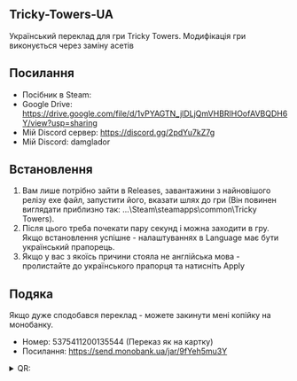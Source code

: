 ## Tricky-Towers-UA
Український переклад для гри Tricky Towers. Модифікація гри виконується через заміну асетів
## Посилання
- Посібник в Steam:
- Google Drive: https://drive.google.com/file/d/1vPYAGTN_jlDLjQmVHBRlHOofAVBQDH6Y/view?usp=sharing
- Мій Discord сервер: https://discord.gg/2pdYu7kZ7g
- Мій Discord: damglador
## Встановлення
1. Вам лише потрібно зайти в Releases, завантажини з найновішого релізу exe файл, запустити його, вказати шлях до гри (Він повинен виглядати приблизно так: ...\Steam\steamapps\common\Tricky Towers).
2. Після цього треба почекати пару секунд і можна заходити в гру. Якщо встановлення успішне - налаштуваннях в Language має бути український прапорець.
3. Якщо у вас з якоїсь причини стояла не англійська мова - пролистайте до українського прапорця та натисніть Apply
## Подяка
Якщо дуже сподобався переклад - можете закинути мені копійку на монобанку.
- Номер: 5375411200135544 (Переказ як на картку)
- Посилання: https://send.monobank.ua/jar/9fYeh5mu3Y
<details>
<summary>QR:</summary> 

[![QR](https://i.imgur.com/by6E4OP.png)](https://i.imgur.com/by6E4OP.png)
</details>
